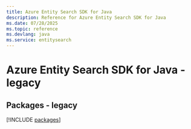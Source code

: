 ```yaml
---
title: Azure Entity Search SDK for Java
description: Reference for Azure Entity Search SDK for Java
ms.date: 07/28/2025
ms.topic: reference
ms.devlang: java
ms.service: entitysearch
---
```

# Azure Entity Search SDK for Java - legacy
## Packages - legacy
[!INCLUDE [packages](entity-search-index.md)]